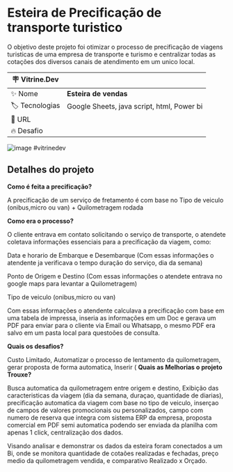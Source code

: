 # Esteira de Precificação de transporte turistico

O objetivo deste projeto foi otimizar o processo de precificação de viagens turisticas de uma empresa de transporte e turismo e centralizar todas as cotações dos diversos canais de atendimento em um unico local.


| :placard: Vitrine.Dev |     |
| -------------  | --- |
| :sparkles: Nome        | **Esteira de vendas**
| :label: Tecnologias | Google Sheets, java script, html, Power bi
| :rocket: URL         | 
| :fire: Desafio     |

<!-- Inserir imagem com a #vitrinedev ao final do link -->
![image](https://neilpatel.com/wp-content/uploads/2019/12/o-que-e-precificacao.jpeg)
#vitrinedev

## Detalhes do projeto

**Como é feita a precificação?**

A precificação de um serviço de fretamento é com base no Tipo de veiculo (onibus,micro ou van) + Quilometragem rodada

**Como era o processo?**

O cliente entrava em contato solicitando o serviço de transporte, o atendete coletava informações essenciais para a precificação da viagem, como:

 Data e horario de Embarque e Desembarque (Com essas informações o atendente ja verificava o tempo duração do serviço, dia da semana)

Ponto de Origem e Destino (Com essas informações o atendete entrava no google maps para levantar a Quilometragem)

Tipo de veiculo (onibus,micro ou van)

Com essas informações o atendente calculava a precificação com base em uma tabela de impressa, inseria as informações em um Doc e gerava um PDF para enviar para o cliente via Email ou Whatsapp, o mesmo PDF era salvo em um pasta local para questoões de consulta.

**Quais os desafios?**

Custo Limitado, Automatizar o processo de lentamento da quilometragem, gerar proposta de forma automatica, Inserir 
(
**Quais as Melhorias o projeto Trouxe?**

Busca automatica da quilometragem entre origem e destino, Exibição das caracteristicas da viagem (dia da semana, duraçao, quantidade de diarias), precificação automatica da viagem com base no tipo de veiculo, inserçao de campos de valores promocionais ou personalizados, campo com numero de reserva que integra com sistema ERP da empresa, proposta comercial em PDF semi automatica podendo ser enviada da planilha com apenas 1 click, centralização dos dados.

Visando analisar e demonstrar os dados da esteira foram conectados a um Bi, onde se monitora quantidade de cotaões realizadas e fechadas, preço medio da quilometragem vendida, e comparativo Realizado x Orçado.



